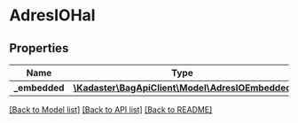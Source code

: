 # AdresIOHal

## Properties
Name | Type | Description | Notes
------------ | ------------- | ------------- | -------------
**_embedded** | [**\Kadaster\BagApiClient\Model\AdresIOEmbedded**](AdresIOEmbedded.md) |  | [optional] 

[[Back to Model list]](../../README.md#documentation-for-models) [[Back to API list]](../../README.md#documentation-for-api-endpoints) [[Back to README]](../../README.md)

